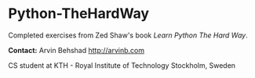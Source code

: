 Python-TheHardWay
=================

Completed exercises from Zed Shaw's book *Learn Python The Hard Way*.

**Contact:**
Arvin Behshad
http://arvinb.com

CS student at KTH - Royal Institute of Technology
Stockholm, Sweden


